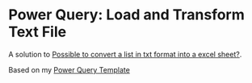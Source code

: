 # Power Query: Load and Transform Text File

A solution to [Possible to convert a list in txt format into a excel sheet?](https://www.reddit.com/r/excel/comments/ai2jdq/possible_to_convert_a_list_in_txt_format_into_a/).

Based on my [Power Query Template](https://github.com/tirlibibi17/excel-pq/blob/master/PQ%20Template/Template.xlsx)